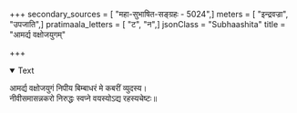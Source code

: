 +++
secondary_sources = [ "महा-सुभाषित-सङ्ग्रहः - 5024",]
meters = [ "इन्द्रवज्रा", "उपजाति",]
pratimaala_letters = [ "ट", "न",]
jsonClass = "Subhaashita"
title = "आमर्द्य वक्षोजयुगम्"

+++

<details open><summary>Text</summary>

आमर्द्य वक्षोजयुगं निपीय बिम्बाधरं मे कबरीं व्युदस्य।  
नीवीसमासन्नकरो निरुद्धः स्वप्ने वयस्योऽद्य रहस्यचेष्टः॥
</details>
